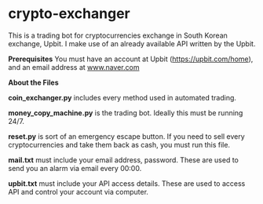 # crypto-exchanger

This is a trading bot for cryptocurrencies exchange in South Korean exchange, Upbit. I make use of an already available API written by the Upbit.

**Prerequisites**
  You must have an account at Upbit (https://upbit.com/home), and an email address at www.naver.com

**About the Files**

  __coin_exchanger.py__ includes every method used in automated trading.

  **money_copy_machine.py** is the trading bot. Ideally this must be running 24/7.

  **reset.py** is sort of an emergency escape button. If you need to sell every cryptocurrencies and take them back as cash, you must run this file.

  **mail.txt** must include your email address, password. These are used to send you an alarm via email every 00:00.

  **upbit.txt** must include your API access details. These are used to access API and control your account via computer.
